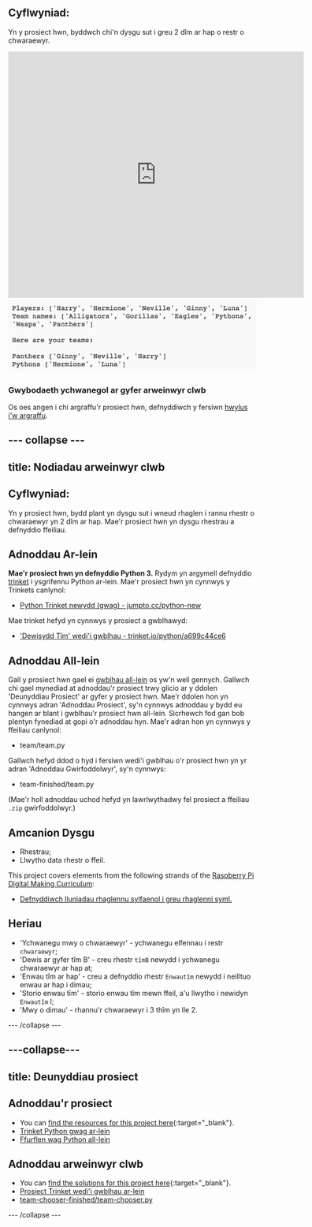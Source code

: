 ## Cyflwyniad:

Yn y prosiect hwn, byddwch chi'n dysgu sut i greu 2 dîm ar hap o restr o chwaraewyr.

<div class="trinket">
  <iframe src="https://trinket.io/embed/python/a699c44ce6?outputOnly=true&start=result" width="600" height="500" frameborder="0" marginwidth="0" marginheight="0" allowfullscreen>
  </iframe>
  <img src="images/team-finished.png">
</div>

### Gwybodaeth ychwanegol ar gyfer arweinwyr clwb

Os oes angen i chi argraffu'r prosiect hwn, defnyddiwch y fersiwn [hwylus i'w argraffu](https://projects.raspberrypi.org/en/projects/team-chooser/print).

## \--- collapse \---

## title: Nodiadau arweinwyr clwb

## Cyflwyniad:

Yn y prosiect hwn, bydd plant yn dysgu sut i wneud rhaglen i rannu rhestr o chwaraewyr yn 2 dîm ar hap. Mae'r prosiect hwn yn dysgu rhestrau a defnyddio ffeiliau.

## Adnoddau Ar-lein

**Mae'r prosiect hwn yn defnyddio Python 3.** Rydym yn argymell defnyddio [trinket](https://trinket.io/) i ysgrifennu Python ar-lein. Mae'r prosiect hwn yn cynnwys y Trinkets canlynol:

* [Python Trinket newydd (gwag) - jumpto.cc/python-new](http://jumpto.cc/python-new)

Mae trinket hefyd yn cynnwys y prosiect a gwblhawyd:

* ['Dewisydd Tîm' wedi'i gwblhau - trinket.io/python/a699c44ce6](https://trinket.io/python/a699c44ce6)

## Adnoddau All-lein

Gall y prosiect hwn gael ei [gwblhau all-lein](https://www.codeclubprojects.org/en-GB/resources/python-working-offline/) os yw'n well gennych. Gallwch chi gael mynediad at adnoddau'r prosiect trwy glicio ar y ddolen 'Deunyddiau Prosiect' ar gyfer y prosiect hwn. Mae'r ddolen hon yn cynnwys adran 'Adnoddau Prosiect', sy'n cynnwys adnoddau y bydd eu hangen ar blant i gwblhau'r prosiect hwn all-lein. Sicrhewch fod gan bob plentyn fynediad at gopi o'r adnoddau hyn. Mae'r adran hon yn cynnwys y ffeiliau canlynol:

* team/team.py

Gallwch hefyd ddod o hyd i fersiwn wedi'i gwblhau o'r prosiect hwn yn yr adran 'Adnoddau Gwirfoddolwyr', sy'n cynnwys:

* team-finished/team.py

(Mae'r holl adnoddau uchod hefyd yn lawrlwythadwy fel prosiect a ffeiliau `.zip` gwirfoddolwyr.)

## Amcanion Dysgu

* Rhestrau;
* Llwytho data rhestr o ffeil.

This project covers elements from the following strands of the [Raspberry Pi Digital Making Curriculum](https://rpf.io/curriculum):

* [Defnyddiwch lluniadau rhaglennu sylfaenol i greu rhaglenni syml.](https://www.raspberrypi.org/curriculum/programming/creator)

## Heriau

* 'Ychwanegu mwy o chwaraewyr' - ychwanegu elfennau i restr `chwaraewyr`;
* 'Dewis ar gyfer tîm B' - creu rhestr `tîmB` newydd i ychwanegu chwaraewyr ar hap at;
* 'Enwau tîm ar hap' - creu a defnyddio rhestr `Enwautîm` newydd i neilltuo enwau ar hap i dimau;
* 'Storio enwau tīm' - storio enwau tîm mewn ffeil, a'u llwytho i newidyn `Enwautîm` l;
* 'Mwy o dimau' - rhannu'r chwaraewyr i 3 thîm yn lle 2.

\--- /collapse \---

## \---collapse\---

## title: Deunyddiau prosiect

## Adnoddau'r prosiect

* You can [find the resources for this project here](https://rpf.io/p/en/team-chooser-go){:target="_blank"}.
* [Trinket Python gwag ar-lein](http://jumpto.cc/python-new)
* [Ffurflen wag Python all-lein](resources/new-new.py)

## Adnoddau arweinwyr clwb

* You can [find the solutions for this project here](https://rpf.io/p/en/team-chooser-get){:target="_blank"}.
* [Prosiect Trinket wedi'i gwblhau ar-lein](https://trinket.io/python/a699c44ce6)
* [team-chooser-finished/team-chooser.py](resources/team-chooser-finished-team-chooser.py)

\--- /collapse \---